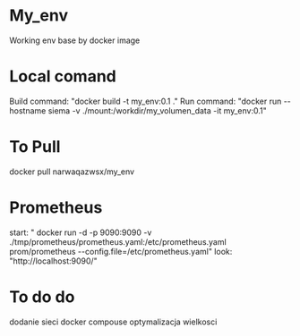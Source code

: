 # My_env

Working env base by docker image

# Local comand

Build command: "docker build -t my_env:0.1 ."
Run command: "docker run --hostname siema -v ./mount:/workdir/my_volumen_data -it my_env:0.1"

# To Pull

docker pull narwaqazwsx/my_env

# Prometheus

start: " docker run -d -p 9090:9090 -v ./tmp/prometheus/prometheus.yaml:/etc/prometheus.yaml prom/prometheus --config.file=/etc/prometheus.yaml"
look: "http://localhost:9090/"

# To do do

dodanie sieci
docker compouse
optymalizacja wielkosci

